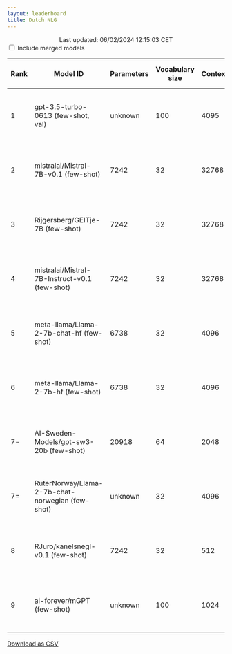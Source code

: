 ```yaml
---
layout: leaderboard
title: Dutch NLG
---
```


<center>Last updated: 06/02/2024 12:15:03 CET</center>

<div class="table-wrapper centered">

<input type="checkbox" id="merged-models-checkbox">
<label for="merged-models-checkbox">Include merged models</label>

<table id="dutch-nlg" class="sortable fixed centered small-font">
 <thead>
  <tr>
   <th><span data-toggle="tooltip" data-placement="bottom" data-container="body" title="ScandEval statistically significant model rank">Rank</span></th>
   <th><span data-toggle="tooltip" data-placement="bottom" data-container="body" title="Hugging Face Hub Model ID">Model ID</span></th>
   <th><span data-toggle="tooltip" data-placement="bottom" data-container="body" title="Number of parameters in the model, in millions">Parameters</span></th>
   <th><span data-toggle="tooltip" data-placement="bottom" data-container="body" title="Number of unique tokens that the model has been trained on, in thousands">Vocabulary size</span></th>
   <th><span data-toggle="tooltip" data-placement="bottom" data-container="body" title="The maximum amount of tokens the model can process">Context</span></th>
   <th><span data-toggle="tooltip" data-placement="bottom" data-container="body" title="Number of tokens processed per second / Number of tokens processed in small documents per second">Speed</span></th>

   <th id="score-col"><span data-toggle="tooltip" data-placement="bottom" data-container="body" title="ScandEval score">Score</span></th>
    
   <th><span data-toggle="tooltip" data-placement="bottom" data-container="body" title="Dutch named entity recognition - Micro-average F1-score without MISC tags / Micro-average F1-score with MISC tags">CoNLL-nl</span></th>
   <th><span data-toggle="tooltip" data-placement="bottom" data-container="body" title="Dutch sentiment classification - Matthews Correlation Coefficient / Macro-average F1-score">Dutch Social</span></th>
   <th><span data-toggle="tooltip" data-placement="bottom" data-container="body" title="Dutch linguistic acceptability - Matthews Correlation Coefficient / Macro-average F1-score">ScaLA-nl</span></th>
   <th><span data-toggle="tooltip" data-placement="bottom" data-container="body" title="Dutch question answering - Exact Match / F1-score">SQuAD-nl</span></th>
   <th><span data-toggle="tooltip" data-placement="bottom" data-container="body" title="Dutch summarization - BERTScore / ROUGE-L">Wiki-Lingua-NL</span></th>
   <th><span data-toggle="tooltip" data-placement="bottom" data-container="body" title="Dutch knowledge - Matthews Correlation Coefficient / Accuracy">MMLU-nl</span></th>
   <th><span data-toggle="tooltip" data-placement="bottom" data-container="body" title="Dutch knowledge - Matthews Correlation Coefficient / Accuracy">ARC-nl</span></th>
   <th><span data-toggle="tooltip" data-placement="bottom" data-container="body" title="Dutch common sense reasoning - Matthews Correlation Coefficient / Accuracy">HellaSwag-nl</span></th>
  </tr>
 </thead>
 <tbody>
  <tr class="not-merged-model">
   <td class="rank">1</td> <!-- Rank -->
   <td>gpt-3.5-turbo-0613 (few-shot, val)</td> <!-- Model ID -->
   <td class="num_model_parameters">unknown</td> <!-- Number of trainable parameters -->
   <td class="vocabulary_size">100</td> <!-- Size of the model's vocabulary -->
   <td class="max_sequence_length">4095</td> <!-- Maximum sequence length of the model-->
   <td class="speed">1,344 ± 455 / 4,023 ± 590</td> <!-- Model inference speed -->
   <td class="score">54.17 ± 2.88</td> <!-- ScandEval score -->
   <td class="nl ner">68.96 ± 3.80 / 58.45 ± 3.71</td> <!-- CoNLL-nl -->
   <td class="nl sent">8.81 ± 3.30 / 30.88 ± 2.25</td> <!-- Dutch Social -->
   <td class="nl la">58.95 ± 4.48 / 78.64 ± 2.32</td> <!-- ScaLA-nl -->
   <td class="nl qa">55.57 ± 2.33 / 68.26 ± 1.85</td> <!-- SQuAD-nl -->
   <td class="nl summ">69.13 ± 0.41 / 21.32 ± 0.75</td> <!-- Wiki-Lingua-NL -->
   <td class="nl know">42.28 ± 2.88 / 56.45 ± 2.26</td> <!-- MMLU-nl -->
   <td class="nl know">70.26 ± 3.35 / 77.66 ± 2.55</td> <!-- ARC-nl -->
   <td class="nl reason">61.52 ± 2.69 / 70.62 ± 2.20</td> <!-- HellaSwag-nl -->
  </tr>
  <tr class="not-merged-model">
   <td class="rank">2</td> <!-- Rank -->
   <td>mistralai/Mistral-7B-v0.1 (few-shot)</td> <!-- Model ID -->
   <td class="num_model_parameters">7242</td> <!-- Number of trainable parameters -->
   <td class="vocabulary_size">32</td> <!-- Size of the model's vocabulary -->
   <td class="max_sequence_length">32768</td> <!-- Maximum sequence length of the model-->
   <td class="speed">2,657 ± 524 / 880 ± 278</td> <!-- Model inference speed -->
   <td class="score">39.08 ± 1.71</td> <!-- ScandEval score -->
   <td class="nl ner">58.15 ± 1.14 / 40.78 ± 1.91</td> <!-- CoNLL-nl -->
   <td class="nl sent">7.94 ± 1.25 / 31.02 ± 3.45</td> <!-- Dutch Social -->
   <td class="nl la">25.41 ± 3.46 / 61.11 ± 2.36</td> <!-- ScaLA-nl -->
   <td class="nl qa">50.14 ± 2.64 / 59.42 ± 3.10</td> <!-- SQuAD-nl -->
   <td class="nl summ">65.53 ± 0.85 / 19.96 ± 1.00</td> <!-- Wiki-Lingua-NL -->
   <td class="nl know">35.49 ± 0.57 / 51.51 ± 0.42</td> <!-- MMLU-nl -->
   <td class="nl know">57.52 ± 1.13 / 68.17 ± 0.86</td> <!-- ARC-nl -->
   <td class="nl reason">19.88 ± 1.80 / 39.13 ± 1.56</td> <!-- HellaSwag-nl -->
  </tr>
  <tr class="not-merged-model">
   <td class="rank">3</td> <!-- Rank -->
   <td>Rijgersberg/GEITje-7B (few-shot)</td> <!-- Model ID -->
   <td class="num_model_parameters">7242</td> <!-- Number of trainable parameters -->
   <td class="vocabulary_size">32</td> <!-- Size of the model's vocabulary -->
   <td class="max_sequence_length">32768</td> <!-- Maximum sequence length of the model-->
   <td class="speed">10,401 ± 2,529 / 2,123 ± 690</td> <!-- Model inference speed -->
   <td class="score">36.51 ± 2.02</td> <!-- ScandEval score -->
   <td class="nl ner">47.53 ± 1.90 / 32.42 ± 1.99</td> <!-- CoNLL-nl -->
   <td class="nl sent">4.36 ± 2.96 / 28.11 ± 4.71</td> <!-- Dutch Social -->
   <td class="nl la">30.67 ± 4.45 / 63.78 ± 2.80</td> <!-- ScaLA-nl -->
   <td class="nl qa">56.55 ± 0.70 / 67.56 ± 0.60</td> <!-- SQuAD-nl -->
   <td class="nl summ">67.58 ± 0.85 / 22.14 ± 1.21</td> <!-- Wiki-Lingua-NL -->
   <td class="nl know">28.12 ± 0.98 / 44.50 ± 0.93</td> <!-- MMLU-nl -->
   <td class="nl know">46.22 ± 0.75 / 59.41 ± 0.62</td> <!-- ARC-nl -->
   <td class="nl reason">11.70 ± 2.42 / 32.05 ± 1.90</td> <!-- HellaSwag-nl -->
  </tr>
  <tr class="not-merged-model">
   <td class="rank">4</td> <!-- Rank -->
   <td>mistralai/Mistral-7B-Instruct-v0.1 (few-shot)</td> <!-- Model ID -->
   <td class="num_model_parameters">7242</td> <!-- Number of trainable parameters -->
   <td class="vocabulary_size">32</td> <!-- Size of the model's vocabulary -->
   <td class="max_sequence_length">32768</td> <!-- Maximum sequence length of the model-->
   <td class="speed">5,443 ± 1,273 / 1,144 ± 364</td> <!-- Model inference speed -->
   <td class="score">34.76 ± 1.53</td> <!-- ScandEval score -->
   <td class="nl ner">52.72 ± 2.58 / 33.51 ± 1.22</td> <!-- CoNLL-nl -->
   <td class="nl sent">7.91 ± 2.16 / 27.82 ± 1.97</td> <!-- Dutch Social -->
   <td class="nl la">18.14 ± 2.10 / 55.42 ± 3.05</td> <!-- ScaLA-nl -->
   <td class="nl qa">52.74 ± 0.82 / 67.11 ± 1.04</td> <!-- SQuAD-nl -->
   <td class="nl summ">65.56 ± 0.63 / 18.08 ± 0.64</td> <!-- Wiki-Lingua-NL -->
   <td class="nl know">26.06 ± 0.77 / 44.08 ± 0.51</td> <!-- MMLU-nl -->
   <td class="nl know">37.94 ± 1.16 / 53.23 ± 0.93</td> <!-- ARC-nl -->
   <td class="nl reason">14.26 ± 1.48 / 35.14 ± 1.18</td> <!-- HellaSwag-nl -->
  </tr>
  <tr class="not-merged-model">
   <td class="rank">5</td> <!-- Rank -->
   <td>meta-llama/Llama-2-7b-chat-hf (few-shot)</td> <!-- Model ID -->
   <td class="num_model_parameters">6738</td> <!-- Number of trainable parameters -->
   <td class="vocabulary_size">32</td> <!-- Size of the model's vocabulary -->
   <td class="max_sequence_length">4096</td> <!-- Maximum sequence length of the model-->
   <td class="speed">2,643 ± 455 / 800 ± 247</td> <!-- Model inference speed -->
   <td class="score">32.99 ± 1.39</td> <!-- ScandEval score -->
   <td class="nl ner">50.23 ± 2.34 / 37.12 ± 3.30</td> <!-- CoNLL-nl -->
   <td class="nl sent">10.07 ± 1.84 / 35.66 ± 2.24</td> <!-- Dutch Social -->
   <td class="nl la">14.73 ± 1.62 / 54.59 ± 2.24</td> <!-- ScaLA-nl -->
   <td class="nl qa">53.41 ± 0.79 / 66.24 ± 0.81</td> <!-- SQuAD-nl -->
   <td class="nl summ">67.83 ± 0.37 / 19.21 ± 0.42</td> <!-- Wiki-Lingua-NL -->
   <td class="nl know">20.19 ± 1.26 / 39.24 ± 1.03</td> <!-- MMLU-nl -->
   <td class="nl know">26.26 ± 1.73 / 44.67 ± 1.29</td> <!-- ARC-nl -->
   <td class="nl reason">11.42 ± 1.29 / 32.50 ± 1.10</td> <!-- HellaSwag-nl -->
  </tr>
  <tr class="not-merged-model">
   <td class="rank">6</td> <!-- Rank -->
   <td>meta-llama/Llama-2-7b-hf (few-shot)</td> <!-- Model ID -->
   <td class="num_model_parameters">6738</td> <!-- Number of trainable parameters -->
   <td class="vocabulary_size">32</td> <!-- Size of the model's vocabulary -->
   <td class="max_sequence_length">4096</td> <!-- Maximum sequence length of the model-->
   <td class="speed">2,648 ± 467 / 799 ± 250</td> <!-- Model inference speed -->
   <td class="score">27.88 ± 2.09</td> <!-- ScandEval score -->
   <td class="nl ner">40.49 ± 4.32 / 30.86 ± 2.27</td> <!-- CoNLL-nl -->
   <td class="nl sent">7.10 ± 1.85 / 27.42 ± 1.76</td> <!-- Dutch Social -->
   <td class="nl la">18.66 ± 2.39 / 55.25 ± 3.77</td> <!-- ScaLA-nl -->
   <td class="nl qa">37.51 ± 2.13 / 44.59 ± 2.68</td> <!-- SQuAD-nl -->
   <td class="nl summ">64.20 ± 0.99 / 18.78 ± 0.94</td> <!-- Wiki-Lingua-NL -->
   <td class="nl know">17.36 ± 1.12 / 37.44 ± 0.99</td> <!-- MMLU-nl -->
   <td class="nl know">23.70 ± 1.11 / 41.80 ± 1.08</td> <!-- ARC-nl -->
   <td class="nl reason">6.68 ± 1.82 / 29.30 ± 1.02</td> <!-- HellaSwag-nl -->
  </tr>
  <tr class="not-merged-model">
   <td class="rank">7=</td> <!-- Rank -->
   <td>AI-Sweden-Models/gpt-sw3-20b (few-shot)</td> <!-- Model ID -->
   <td class="num_model_parameters">20918</td> <!-- Number of trainable parameters -->
   <td class="vocabulary_size">64</td> <!-- Size of the model's vocabulary -->
   <td class="max_sequence_length">2048</td> <!-- Maximum sequence length of the model-->
   <td class="speed">4,880 ± 1,052 / 1,181 ± 380</td> <!-- Model inference speed -->
   <td class="score">23.00 ± 2.01</td> <!-- ScandEval score -->
   <td class="nl ner">35.30 ± 3.76 / 33.68 ± 1.80</td> <!-- CoNLL-nl -->
   <td class="nl sent">15.67 ± 2.21 / 31.30 ± 4.51</td> <!-- Dutch Social -->
   <td class="nl la">1.76 ± 2.37 / 47.60 ± 1.68</td> <!-- ScaLA-nl -->
   <td class="nl qa">45.05 ± 1.68 / 55.38 ± 1.66</td> <!-- SQuAD-nl -->
   <td class="nl summ">59.15 ± 1.54 / 14.60 ± 0.72</td> <!-- Wiki-Lingua-NL -->
   <td class="nl know">6.24 ± 1.54 / 29.02 ± 1.30</td> <!-- MMLU-nl -->
   <td class="nl know">1.00 ± 1.09 / 25.73 ± 0.99</td> <!-- ARC-nl -->
   <td class="nl reason">0.47 ± 1.20 / 24.89 ± 0.59</td> <!-- HellaSwag-nl -->
  </tr>
  <tr class="not-merged-model">
   <td class="rank">7=</td> <!-- Rank -->
   <td>RuterNorway/Llama-2-7b-chat-norwegian (few-shot)</td> <!-- Model ID -->
   <td class="num_model_parameters">unknown</td> <!-- Number of trainable parameters -->
   <td class="vocabulary_size">32</td> <!-- Size of the model's vocabulary -->
   <td class="max_sequence_length">4096</td> <!-- Maximum sequence length of the model-->
   <td class="speed">10,890 ± 2,686 / 2,186 ± 750</td> <!-- Model inference speed -->
   <td class="score">22.00 ± 1.60</td> <!-- ScandEval score -->
   <td class="nl ner">35.49 ± 3.10 / 29.35 ± 2.75</td> <!-- CoNLL-nl -->
   <td class="nl sent">11.36 ± 1.56 / 30.66 ± 3.68</td> <!-- Dutch Social -->
   <td class="nl la">2.52 ± 2.14 / 42.60 ± 4.80</td> <!-- ScaLA-nl -->
   <td class="nl qa">37.61 ± 1.36 / 47.48 ± 1.51</td> <!-- SQuAD-nl -->
   <td class="nl summ">62.24 ± 0.86 / 15.62 ± 0.60</td> <!-- Wiki-Lingua-NL -->
   <td class="nl know">5.41 ± 1.15 / 27.75 ± 0.75</td> <!-- MMLU-nl -->
   <td class="nl know">3.88 ± 1.25 / 28.13 ± 0.79</td> <!-- ARC-nl -->
   <td class="nl reason">0.15 ± 0.98 / 25.59 ± 0.57</td> <!-- HellaSwag-nl -->
  </tr>
  <tr class="not-merged-model">
   <td class="rank">8</td> <!-- Rank -->
   <td>RJuro/kanelsnegl-v0.1 (few-shot)</td> <!-- Model ID -->
   <td class="num_model_parameters">7242</td> <!-- Number of trainable parameters -->
   <td class="vocabulary_size">32</td> <!-- Size of the model's vocabulary -->
   <td class="max_sequence_length">512</td> <!-- Maximum sequence length of the model-->
   <td class="speed">9,757 ± 2,047 / 2,200 ± 705</td> <!-- Model inference speed -->
   <td class="score">8.72 ± 0.35</td> <!-- ScandEval score -->
   <td class="nl ner">0.00 ± 0.00 / 0.00 ± 0.00</td> <!-- CoNLL-nl -->
   <td class="nl sent">0.95 ± 1.17 / 9.87 ± 0.86</td> <!-- Dutch Social -->
   <td class="nl la">0.00 ± 0.00 / 33.34 ± 0.31</td> <!-- ScaLA-nl -->
   <td class="nl qa">0.00 ± 0.00 / 5.46 ± 0.58</td> <!-- SQuAD-nl -->
   <td class="nl summ">60.14 ± 0.15 / 10.07 ± 0.16</td> <!-- Wiki-Lingua-NL -->
   <td class="nl know">0.11 ± 0.64 / 24.32 ± 0.78</td> <!-- MMLU-nl -->
   <td class="nl know">0.00 ± 0.00 / 22.85 ± 0.60</td> <!-- ARC-nl -->
   <td class="nl reason">-0.13 ± 0.82 / 23.60 ± 0.33</td> <!-- HellaSwag-nl -->
  </tr>
  <tr class="not-merged-model">
   <td class="rank">9</td> <!-- Rank -->
   <td>ai-forever/mGPT (few-shot)</td> <!-- Model ID -->
   <td class="num_model_parameters">unknown</td> <!-- Number of trainable parameters -->
   <td class="vocabulary_size">100</td> <!-- Size of the model's vocabulary -->
   <td class="max_sequence_length">1024</td> <!-- Maximum sequence length of the model-->
   <td class="speed">13,551 ± 4,259 / 2,563 ± 838</td> <!-- Model inference speed -->
   <td class="score">5.18 ± 0.51</td> <!-- ScandEval score -->
   <td class="nl ner">0.11 ± 0.21 / 0.27 ± 0.53</td> <!-- CoNLL-nl -->
   <td class="nl sent">0.00 ± 0.00 / 8.62 ± 0.30</td> <!-- Dutch Social -->
   <td class="nl la">0.15 ± 1.46 / 44.90 ± 4.37</td> <!-- ScaLA-nl -->
   <td class="nl qa">0.29 ± 0.21 / 1.56 ± 0.19</td> <!-- SQuAD-nl -->
   <td class="nl summ">34.13 ± 0.14 / 3.38 ± 0.14</td> <!-- Wiki-Lingua-NL -->
   <td class="nl know">1.33 ± 1.18 / 24.67 ± 0.67</td> <!-- MMLU-nl -->
   <td class="nl know">0.83 ± 0.79 / 22.95 ± 0.63</td> <!-- ARC-nl -->
   <td class="nl reason">0.52 ± 0.55 / 23.64 ± 0.34</td> <!-- HellaSwag-nl -->
  </tr>
 </tbody>
</table>
</div>

<div class="end-note">
  <a href="https://scandeval.com/dutch-nlg.csv" target="_blank">Download as CSV</a>
</div>